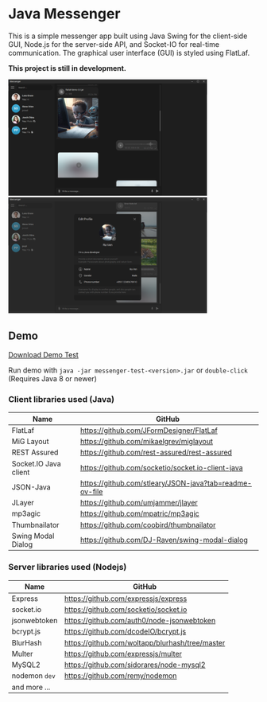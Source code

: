 # Java Messenger

This is a simple messenger app built using Java Swing for the client-side GUI, Node.js for the server-side API, and Socket-IO for real-time communication. The graphical user interface (GUI) is styled using FlatLaf.

**This project is still in development.**

<img src="https://github.com/DJ-Raven/java-messenger/blob/main/screenshot/sample-2.png?raw=true" alt="sample 2" width="400"/>&nbsp;
<img src="https://github.com/DJ-Raven/java-messenger/blob/main/screenshot/sample-3.png?raw=true" alt="sample 3" width="400"/>&nbsp;

## Demo
[Download Demo Test](messenger-client/demo/messenger-test-1.4.0.jar?raw=true)

Run demo with `java -jar messenger-test-<version>.jar` or `double-click` (Requires Java 8 or newer)

### Client libraries used (Java)
| Name | GitHub |
| ------------ | ------------ |
| FlatLaf | https://github.com/JFormDesigner/FlatLaf |
| MiG Layout | https://github.com/mikaelgrev/miglayout |
| REST Assured | https://github.com/rest-assured/rest-assured |
| Socket.IO Java client | https://github.com/socketio/socket.io-client-java |
| JSON-Java | https://github.com/stleary/JSON-java?tab=readme-ov-file |
| JLayer | https://github.com/umjammer/jlayer |
| mp3agic | https://github.com/mpatric/mp3agic |
| Thumbnailator | https://github.com/coobird/thumbnailator |
| Swing Modal Dialog | https://github.com/DJ-Raven/swing-modal-dialog |
### Server libraries used (Nodejs)
| Name | GitHub |
| ------------ | ------------ |
| Express | https://github.com/expressjs/express |
| socket.io | https://github.com/socketio/socket.io |
| jsonwebtoken | https://github.com/auth0/node-jsonwebtoken |
| bcrypt.js | https://github.com/dcodeIO/bcrypt.js |
| BlurHash | https://github.com/woltapp/blurhash/tree/master |
| Multer | https://github.com/expressjs/multer |
| MySQL2 | https://github.com/sidorares/node-mysql2 |
| nodemon `dev`| https://github.com/remy/nodemon |
| and more ... |  |

